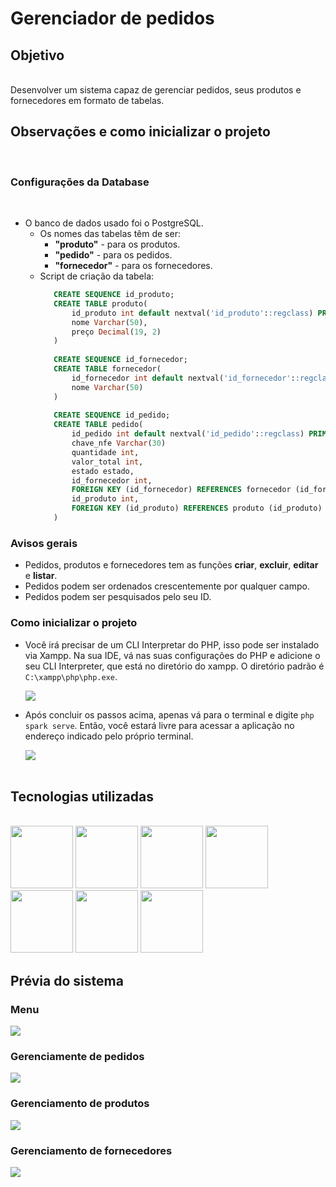 # Gerenciador de pedidos

## Objetivo

<br>
    Desenvolver um sistema capaz de gerenciar pedidos, seus produtos e fornecedores em formato de tabelas.
<br>

## Observações e como inicializar o projeto

<br>

### Configurações da Database
<br>

 - O banco de dados usado foi o PostgreSQL.
   -   Os nomes das tabelas têm de ser:
       -   **"produto"** - para os produtos.
       -   **"pedido"** - para os pedidos.
       -   **"fornecedor"** - para os fornecedores.
   - Script de criação da tabela:
     ```sql
        CREATE SEQUENCE id_produto;
        CREATE TABLE produto(
            id_produto int default nextval('id_produto'::regclass) PRIMARY KEY,
            nome Varchar(50),
            preço Decimal(19, 2)
        )
        
        CREATE SEQUENCE id_fornecedor;
        CREATE TABLE fornecedor(
            id_fornecedor int default nextval('id_fornecedor'::regclass) PRIMARY KEY,
            nome Varchar(50)
        )
        
        CREATE SEQUENCE id_pedido;
        CREATE TABLE pedido(
            id_pedido int default nextval('id_pedido'::regclass) PRIMARY KEY,
            chave_nfe Varchar(30)
            quantidade int,
            valor_total int,
            estado estado,
            id_fornecedor int,
            FOREIGN KEY (id_fornecedor) REFERENCES fornecedor (id_fornecedor),
            id_produto int,
            FOREIGN KEY (id_produto) REFERENCES produto (id_produto)
        )
        ```

### Avisos gerais

  - Pedidos, produtos e fornecedores tem as funções **criar**, **excluir**, **editar** e **listar**.
  - Pedidos podem ser ordenados crescentemente por qualquer campo.
  - Pedidos podem ser pesquisados pelo seu ID.
  

### Como inicializar o projeto

  - Você irá precisar de um CLI Interpretar do PHP, isso pode ser instalado via Xampp. Na sua IDE, vá nas suas configurações do PHP e adicione o seu CLI Interpreter, que está no diretório do xampp. O diretório padrão é `C:\xampp\php\php.exe`.

    <img src="https://i.imgur.com/sInc7m8.png" />
    
  - Após concluir os passos acima, apenas vá para o terminal e digite `php spark serve`. Então, você estará livre para acessar a aplicação no endereço indicado pelo próprio terminal.
  
    <img src="https://i.imgur.com/Y1EkGkJ.png" /> <br><br>

## Tecnologias utilizadas

<br>

<img src="https://cdn.jsdelivr.net/gh/devicons/devicon/icons/codeigniter/codeigniter-plain.svg" width="100px" height="100px"/>
<img src="https://cdn.jsdelivr.net/gh/devicons/devicon/icons/php/php-original.svg" width="100px" height="100px"/> 
<img src="https://cdn.jsdelivr.net/gh/devicons/devicon/icons/html5/html5-original.svg" width="100px" height="100px"/>
<img src="https://cdn.jsdelivr.net/gh/devicons/devicon/icons/css3/css3-original.svg" width="100px" height="100px"/> 
<img src="https://cdn.jsdelivr.net/gh/devicons/devicon/icons/javascript/javascript-original.svg" width="100px" height="100px"/>
<img src="https://cdn.jsdelivr.net/gh/devicons/devicon/icons/postgresql/postgresql-original-wordmark.svg" width="100px" height="100px"/>
<img src="https://cdn.jsdelivr.net/gh/devicons/devicon/icons/composer/composer-original.svg" width="100px" height="100px"/>

<br>

## Prévia do sistema

### Menu
<img src="https://i.imgur.com/oYAcZyi.png"/>

### Gerenciamente de pedidos
<img src="https://i.imgur.com/8HUg7lp.png"/>

### Gerenciamento de produtos
<img src="https://i.imgur.com/qBnJLgs.png"/>

### Gerenciamento de fornecedores
<img src="https://i.imgur.com/VCq3PBd.png"/>
